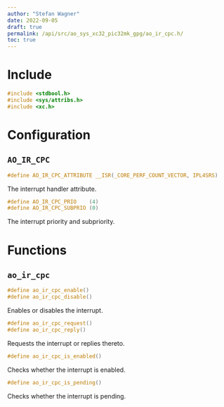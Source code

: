 ```yaml
---
author: "Stefan Wagner"
date: 2022-09-05
draft: true
permalink: /api/src/ao_sys_xc32_pic32mk_gpg/ao_ir_cpc.h/
toc: true
---
```


# Include

```c
#include <stdbool.h>
#include <sys/attribs.h>
#include <xc.h>
```

# Configuration

## `AO_IR_CPC`

```c
#define AO_IR_CPC_ATTRIBUTE __ISR(_CORE_PERF_COUNT_VECTOR, IPL4SRS)
```

The interrupt handler attribute.

```c
#define AO_IR_CPC_PRIO    (4)
#define AO_IR_CPC_SUBPRIO (0)
```

The interrupt priority and subpriority.

# Functions

## `ao_ir_cpc`

```c
#define ao_ir_cpc_enable()
#define ao_ir_cpc_disable()
```

Enables or disables the interrupt.

```c
#define ao_ir_cpc_request()
#define ao_ir_cpc_reply()
```

Requests the interrupt or replies thereto.

```c
#define ao_ir_cpc_is_enabled()
```

Checks whether the interrupt is enabled.

```c
#define ao_ir_cpc_is_pending()
```

Checks whether the interrupt is pending.
